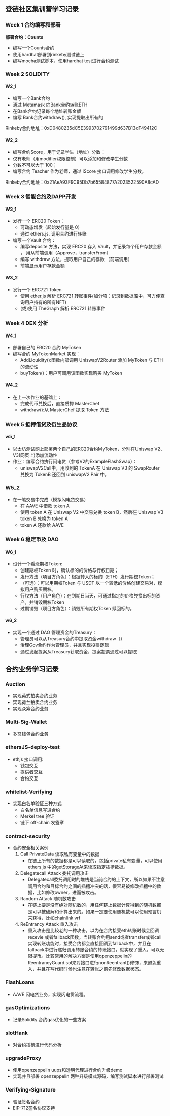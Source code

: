 ## 登链社区集训营学习记录

### Week 1 合约编写和部署

**部署合约：Counts**

* 编写一个Counts合约
* 使用hardhat部署到rinkeby测试链上
* 编写mocha测试脚本，使用hardhat test进行合约测试

### Week 2 SOLIDITY

#### W2_1

* 编写一个Bank合约
* 通过 Metamask 向Bank合约转账ETH
* 在Bank合约记录每个地址转账⾦额
* 编写 Bank合约withdraw(), 实现提取出所有的

Rinkeby合约地址：0xD0480235dC5E3993702791499d637B13dF49412C

#### W2_2

* 编写合约Score，⽤于记录学⽣（地址）分数：
* 仅有⽼师（⽤modifier权限控制）可以添加和修改学⽣分数
* 分数不可以⼤于 100；
* 编写合约 Teacher 作为⽼师，通过 IScore 接⼝调⽤修改学⽣分数。

Rinkeby合约地址：0x21AeA93F9C95Db7b65584877A2023522590A8cAD

### Week 3 智能合约及DAPP开发

#### W3_1

* 发⾏⼀个 ERC20 Token： 
  * 可动态增发（起始发⾏量是 0） 
  * 通过 ethers.js. 调⽤合约进⾏转账
* 编写⼀个Vault 合约：
  * 编写deposite ⽅法，实现 ERC20 存⼊ Vault，并记录每个⽤户存款⾦额 ， ⽤从前端调⽤（Approve，transferFrom） 
  * 编写 withdraw ⽅法，提取⽤户⾃⼰的存款 （前端调⽤）
  * 前端显示⽤户存款⾦额
  
#### W3_2

* 发行一个 ERC721 Token
   * 使用 ether.js 解析 ERC721 转账事件(加分项：记录到数据库中，可方便查询用户持有的所有NFT)
   * (或)使用 TheGraph 解析 ERC721 转账事件

### Week 4 DEX 分析

#### W4_1

* 部署自己的 ERC20 合约 MyToken
* 编写合约 MyTokenMarket 实现：
   * AddLiquidity():函数内部调用 UniswapV2Router 添加 MyToken 与 ETH 的流动性
   * buyToken()：用户可调用该函数实现购买 MyToken

#### W4_2

* 在上一次作业的基础上：
   * 完成代币兑换后，直接质押 MasterChef
   * withdraw():从 MasterChef 提取 Token 方法

### Week 5 抵押借贷及衍⽣品协议

#### w5_1

* 以太坊测试网上部署两个自己的ERC20合约MyToken，分别在Uniswap V2、V3(网页上)添加流动性
* 作业：编写合约执行闪电贷（参考V2的ExampleFlashSwap）：
   * uniswapV2Call中，用收到的 TokenA 在 Uniswap V3 的 SwapRouter 兑换为 TokenB 还回到 uniswapV2 Pair 中。

### W5_2

* 在一笔交易中完成（模拟闪电贷交易）
   * 在 AAVE 中借款 token A
   * 使用 token A 在 Uniswap V2 中交易兑换 token B，然后在 Uniswap V3 token B 兑换为 token A
   * token A 还款给 AAVE  


### Week 6 稳定币及 DAO

#### W6_1

* 设计一个看涨期权Token:
   * 创建期权Token 时，确认标的的价格与行权日期；
   * 发行方法（项目方角色）：根据转入的标的（ETH）发行期权Token；
   * （可选）：可以用期权Token 与 USDT 以一个较低的价格创建交易对，模拟用户购买期权。
   * 行权方法（用户角色）：在到期日当天，可通过指定的价格兑换出标的资产，并销毁期权Token
   * 过期销毁（项目方角色）：销毁所有期权Token 赎回标的。

#### w6_2

* 实现⼀个通过 DAO 管理资⾦的Treasury：
   * 管理员可以从Treasury合约中提取资⾦withdraw（）
   * 治理Gov合约作为管理员，并且实现投票逻辑
   * 通过发起提案从Treasury获取资⾦，提案投票通过可以提取
  
## 合约业务学习记录

### Auction 

* 实现英式拍卖合约业务
* 实现荷兰拍卖合约业务
* 实现众筹合约业务

### Multi-Sig-Wallet
* 多签钱包合约业务

### ethersJS-deploy-test
* ethjs 接口调用:
    * 钱包交互
    * 提供者交互
    * 合约交互

### whitelist-Verifying
* 实现白名单验证三种方式
    * 白名单信息写进合约
    * Merkel tree 验证 
    * 链下 off-chain 发签章

### contract-security
* 合约安全相关案例
   1. Call PrivateData 读取私有变量中的数据
      * 在链上所有的数据都是可以读取的，包括private私有变量，可以使用ethers.js 中的getStorageAt来读取指定插槽数据。
   2. Delegatecall Attack 委托调用攻击
      * Delegatecall委托调用时的堆栈是当前合约的上下文，所以如果不注意调用合约和目标合约之间的插槽冲突的话，很容易被修改插槽中的数据，比如修改owner，进而被攻击。
   3. Random Attack    随机数攻击
      * 在链上要是没有绝对随机数的，用任何链上数据计算得到的随机数都是可以被破解和计算出来的。如果一定要使用随机数可以使用预言机来获得，比如chainlink vrf
   4. ReEntrancy Attack    重入攻击
      * 重入攻击是比较老的一种攻击，以为在合约接受eth转账时候会回调recevie 或者fallback函数，当转账合约用send或者transfer或者call实现转账功能时，接受合约都会直接回调到fallback中，并且在fallback中进行递归调用转账合约的转账接口，就实现了重入，可以无限提币。比较常用的解决方案是使用openzeppelin的ReentrancyGuard.sol来对接口进行nonReentrant()修饰，来避免重入，并且在写代码时候也注意在转账之前先修改数据状态。

### FlashLoans
   * AAVE 闪电贷业务，实现闪电贷流程。

### gasOptimizations
   * 记录Solidity 合约gas优化的一些方案

### slotHank
   * 对合约插槽进行代码分析

### upgradeProxy
   * 使用openzeppelin uups和透明代理进行合约升级demo
   * 实现并且部署 openzeppelin 两种升级模式源码，编写测试脚本进行部署测试

### Verifying-Signature
* 验证签名合约
* EIP-712签名协议支持



